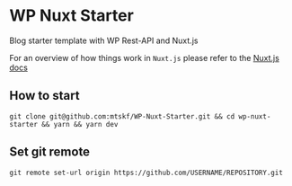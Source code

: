 # WP Nuxt Starter

Blog starter template with WP Rest-API and Nuxt.js

For an overview of how things work in `Nuxt.js` please refer to the [Nuxt.js docs](https://nuxtjs.org/guide)

## How to start
```
git clone git@github.com:mtskf/WP-Nuxt-Starter.git && cd wp-nuxt-starter && yarn && yarn dev
```


## Set git remote
```
git remote set-url origin https://github.com/USERNAME/REPOSITORY.git
```
